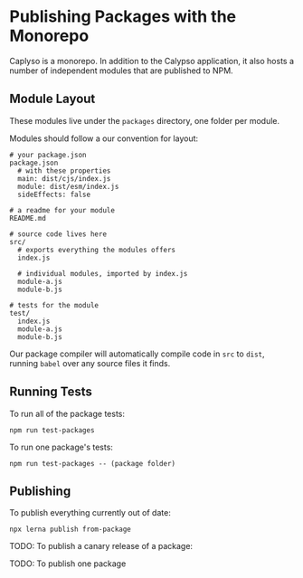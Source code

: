 Publishing Packages with the Monorepo
=====================================

Caplyso is a monorepo. In addition to the Calypso application, it also hosts a number of independent modules that are published to NPM. 

## Module Layout

These modules live under the `packages` directory, one folder per module.

Modules should follow a our convention for layout:
```
# your package.json
package.json
  # with these properties
  main: dist/cjs/index.js
  module: dist/esm/index.js
  sideEffects: false

# a readme for your module
README.md

# source code lives here
src/
  # exports everything the modules offers
  index.js

  # individual modules, imported by index.js 
  module-a.js
  module-b.js

# tests for the module
test/
  index.js
  module-a.js
  module-b.js
```

Our package compiler will automatically compile code in `src` to `dist`, running `babel` over any source files it finds.

## Running Tests
To run all of the package tests:

`npm run test-packages`

To run one package's tests:

`npm run test-packages -- (package folder)`

## Publishing

To publish everything currently out of date:

`npx lerna publish from-package`

TODO: To publish a canary release of a package:

TODO: To publish one package